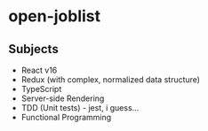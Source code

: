 # open-joblist

## Subjects
* React v16
* Redux (with complex, normalized data structure)
* TypeScript
* Server-side Rendering
* TDD (Unit tests) - jest, i guess...
* Functional Programming
